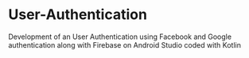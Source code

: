 # User-Authentication
 Development of an User Authentication using Facebook and Google authentication along with Firebase on Android Studio coded with Kotlin

